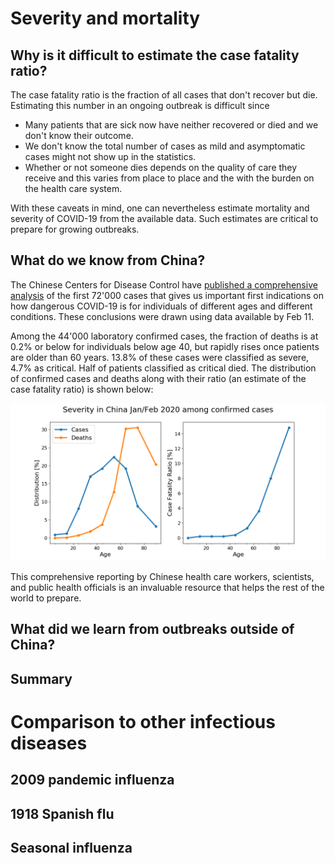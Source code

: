 # Severity and mortality

## Why is it difficult to estimate the case fatality ratio?

The case fatality ratio is the fraction of all cases that don't recover but die.
Estimating this number in an ongoing outbreak is difficult since

 * Many patients that are sick now have neither recovered or died and we don't know their outcome.
 * We don't know the total number of cases as mild and asymptomatic cases might not show up in the statistics.
 * Whether or not someone dies depends on the quality of care they receive and this varies from place to place and the with the burden on the health care system.

With these caveats in mind, one can nevertheless estimate mortality and severity of COVID-19 from the available data.
Such estimates are critical to prepare for growing outbreaks.


## What do we know from China?
The Chinese Centers for Disease Control have [published a comprehensive analysis](http://weekly.chinacdc.cn/en/article/id/e53946e2-c6c4-41e9-9a9b-fea8db1a8f51) of the first 72'000 cases that gives us important first indications on how dangerous COVID-19 is for individuals of different ages and different conditions.
These conclusions were drawn using data available by Feb 11.

Among the 44'000 laboratory confirmed cases, the fraction of deaths is at 0.2% or below for individuals below age 40, but rapidly rises once patients are older than 60 years.
13.8% of these cases were classified as severe, 4.7% as critical.
Half of patients classified as critical died.
The distribution of confirmed cases and deaths along with their ratio (an estimate of the case fatality ratio) is shown below:

![CFR_China](/images/CFR_china.png)

This comprehensive reporting by Chinese health care workers, scientists, and public health officials is an invaluable resource that helps the rest of the world to prepare.

## What did we learn from outbreaks outside of China?
## Summary

# Comparison to other infectious diseases
## 2009 pandemic influenza
## 1918 Spanish flu
## Seasonal influenza
